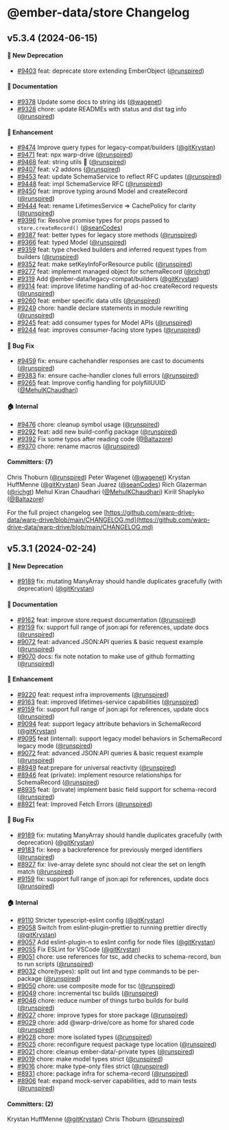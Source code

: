 # @ember-data/store Changelog

## v5.3.4 (2024-06-15)

#### :evergreen_tree: New Deprecation

* [#9403](https://github.com/warp-drive-data/warp-drive/pull/9403) feat: deprecate store extending EmberObject ([@runspired](https://github.com/runspired))

#### :memo: Documentation

* [#9378](https://github.com/warp-drive-data/warp-drive/pull/9378) Update some docs to string ids ([@wagenet](https://github.com/wagenet))
* [#9328](https://github.com/warp-drive-data/warp-drive/pull/9328) chore: update READMEs with status and dist tag info ([@runspired](https://github.com/runspired))

#### :rocket: Enhancement

* [#9474](https://github.com/warp-drive-data/warp-drive/pull/9474) Improve query types for legacy-compat/builders ([@gitKrystan](https://github.com/gitKrystan))
* [#9471](https://github.com/warp-drive-data/warp-drive/pull/9471) feat: npx warp-drive ([@runspired](https://github.com/runspired))
* [#9468](https://github.com/warp-drive-data/warp-drive/pull/9468) feat: string utils 🌌  ([@runspired](https://github.com/runspired))
* [#9407](https://github.com/warp-drive-data/warp-drive/pull/9407) feat: v2 addons ([@runspired](https://github.com/runspired))
* [#9453](https://github.com/warp-drive-data/warp-drive/pull/9453) feat: update SchemaService to reflect RFC updates ([@runspired](https://github.com/runspired))
* [#9448](https://github.com/warp-drive-data/warp-drive/pull/9448) feat: impl SchemaService RFC ([@runspired](https://github.com/runspired))
* [#9450](https://github.com/warp-drive-data/warp-drive/pull/9450) feat: improve typing around Model and createRecord ([@runspired](https://github.com/runspired))
* [#9444](https://github.com/warp-drive-data/warp-drive/pull/9444) feat: rename LifetimesService => CachePolicy for clarity ([@runspired](https://github.com/runspired))
* [#9396](https://github.com/warp-drive-data/warp-drive/pull/9396) fix: Resolve promise types for props passed to `store.createRecord()` ([@seanCodes](https://github.com/seanCodes))
* [#9387](https://github.com/warp-drive-data/warp-drive/pull/9387) feat: better types for legacy store methods ([@runspired](https://github.com/runspired))
* [#9366](https://github.com/warp-drive-data/warp-drive/pull/9366) feat: typed Model ([@runspired](https://github.com/runspired))
* [#9359](https://github.com/warp-drive-data/warp-drive/pull/9359) feat: type checked builders and inferred request types from builders ([@runspired](https://github.com/runspired))
* [#9352](https://github.com/warp-drive-data/warp-drive/pull/9352) feat: make setKeyInfoForResource public ([@runspired](https://github.com/runspired))
* [#9277](https://github.com/warp-drive-data/warp-drive/pull/9277) feat: implement managed object for schemaRecord ([@richgt](https://github.com/richgt))
* [#9319](https://github.com/warp-drive-data/warp-drive/pull/9319) Add @ember-data/legacy-compat/builders ([@gitKrystan](https://github.com/gitKrystan))
* [#9314](https://github.com/warp-drive-data/warp-drive/pull/9314) feat: improve lifetime handling of ad-hoc createRecord requests ([@runspired](https://github.com/runspired))
* [#9260](https://github.com/warp-drive-data/warp-drive/pull/9260) feat: ember specific data utils ([@runspired](https://github.com/runspired))
* [#9249](https://github.com/warp-drive-data/warp-drive/pull/9249) chore: handle declare statements in module rewriting ([@runspired](https://github.com/runspired))
* [#9245](https://github.com/warp-drive-data/warp-drive/pull/9245) feat: add consumer types for Model APIs ([@runspired](https://github.com/runspired))
* [#9244](https://github.com/warp-drive-data/warp-drive/pull/9244) feat: improves consumer-facing store types ([@runspired](https://github.com/runspired))

#### :bug: Bug Fix

* [#9459](https://github.com/warp-drive-data/warp-drive/pull/9459) fix: ensure cachehandler responses are cast to documents ([@runspired](https://github.com/runspired))
* [#9383](https://github.com/warp-drive-data/warp-drive/pull/9383) fix: ensure cache-handler clones full errors ([@runspired](https://github.com/runspired))
* [#9265](https://github.com/warp-drive-data/warp-drive/pull/9265) feat: Improve config handling for polyfillUUID ([@MehulKChaudhari](https://github.com/MehulKChaudhari))

#### :house: Internal

* [#9476](https://github.com/warp-drive-data/warp-drive/pull/9476) chore: cleanup symbol usage ([@runspired](https://github.com/runspired))
* [#9292](https://github.com/warp-drive-data/warp-drive/pull/9292) feat: add new build-config package ([@runspired](https://github.com/runspired))
* [#9392](https://github.com/warp-drive-data/warp-drive/pull/9392) Fix some typos after reading code ([@Baltazore](https://github.com/Baltazore))
* [#9370](https://github.com/warp-drive-data/warp-drive/pull/9370) chore: rename macros ([@runspired](https://github.com/runspired))

#### Committers: (7)

Chris Thoburn ([@runspired](https://github.com/runspired))
Peter Wagenet ([@wagenet](https://github.com/wagenet))
Krystan HuffMenne ([@gitKrystan](https://github.com/gitKrystan))
Sean Juarez ([@seanCodes](https://github.com/seanCodes))
Rich Glazerman ([@richgt](https://github.com/richgt))
Mehul Kiran Chaudhari ([@MehulKChaudhari](https://github.com/MehulKChaudhari))
Kirill Shaplyko ([@Baltazore](https://github.com/Baltazore))

For the full project changelog see [https://github.com/warp-drive-data/warp-drive/blob/main/CHANGELOG.md](https://github.com/warp-drive-data/warp-drive/blob/main/CHANGELOG.md)

## v5.3.1 (2024-02-24)

#### :evergreen_tree: New Deprecation

* [#9189](https://github.com/warp-drive-data/warp-drive/pull/9189) fix: mutating ManyArray should handle duplicates gracefully (with deprecation) ([@gitKrystan](https://github.com/gitKrystan))

#### :memo: Documentation

* [#9162](https://github.com/warp-drive-data/warp-drive/pull/9162) feat: improve store.request documentation ([@runspired](https://github.com/runspired))
* [#9159](https://github.com/warp-drive-data/warp-drive/pull/9159) fix: support full range of json:api for references, update docs ([@runspired](https://github.com/runspired))
* [#9072](https://github.com/warp-drive-data/warp-drive/pull/9072) feat: advanced JSON:API queries & basic request example ([@runspired](https://github.com/runspired))
* [#9070](https://github.com/warp-drive-data/warp-drive/pull/9070) docs: fix note notation to make use of github formatting ([@runspired](https://github.com/runspired))

#### :rocket: Enhancement

* [#9220](https://github.com/warp-drive-data/warp-drive/pull/9220) feat: request infra improvements ([@runspired](https://github.com/runspired))
* [#9163](https://github.com/warp-drive-data/warp-drive/pull/9163) feat: improved lifetimes-service capabilities ([@runspired](https://github.com/runspired))
* [#9159](https://github.com/warp-drive-data/warp-drive/pull/9159) fix: support full range of json:api for references, update docs ([@runspired](https://github.com/runspired))
* [#9094](https://github.com/warp-drive-data/warp-drive/pull/9094) feat: support legacy attribute behaviors in SchemaRecord ([@gitKrystan](https://github.com/gitKrystan))
* [#9095](https://github.com/warp-drive-data/warp-drive/pull/9095) feat (internal): support legacy model behaviors in SchemaRecord legacy mode ([@runspired](https://github.com/runspired))
* [#9072](https://github.com/warp-drive-data/warp-drive/pull/9072) feat: advanced JSON:API queries & basic request example ([@runspired](https://github.com/runspired))
* [#8949](https://github.com/warp-drive-data/warp-drive/pull/8949) feat:prepare for universal reactivity ([@runspired](https://github.com/runspired))
* [#8946](https://github.com/warp-drive-data/warp-drive/pull/8946) feat (private): implement resource relationships for SchemaRecord ([@runspired](https://github.com/runspired))
* [#8935](https://github.com/warp-drive-data/warp-drive/pull/8935) feat: (private) implement basic field support for schema-record ([@runspired](https://github.com/runspired))
* [#8921](https://github.com/warp-drive-data/warp-drive/pull/8921) feat: Improved Fetch Errors ([@runspired](https://github.com/runspired))

#### :bug: Bug Fix

* [#9189](https://github.com/warp-drive-data/warp-drive/pull/9189) fix: mutating ManyArray should handle duplicates gracefully (with deprecation) ([@gitKrystan](https://github.com/gitKrystan))
* [#9183](https://github.com/warp-drive-data/warp-drive/pull/9183) fix: keep a backreference for previously merged identifiers ([@runspired](https://github.com/runspired))
* [#8927](https://github.com/warp-drive-data/warp-drive/pull/8927) fix: live-array delete sync should not clear the set on length match ([@runspired](https://github.com/runspired))
* [#9159](https://github.com/warp-drive-data/warp-drive/pull/9159) fix: support full range of json:api for references, update docs ([@runspired](https://github.com/runspired))

#### :house: Internal

* [#9110](https://github.com/warp-drive-data/warp-drive/pull/9110) Stricter typescript-eslint config ([@gitKrystan](https://github.com/gitKrystan))
* [#9058](https://github.com/warp-drive-data/warp-drive/pull/9058) Switch from eslint-plugin-prettier to running prettier directly ([@gitKrystan](https://github.com/gitKrystan))
* [#9057](https://github.com/warp-drive-data/warp-drive/pull/9057) Add eslint-plugin-n to eslint config for node files ([@gitKrystan](https://github.com/gitKrystan))
* [#9055](https://github.com/warp-drive-data/warp-drive/pull/9055) Fix ESLint for VSCode ([@gitKrystan](https://github.com/gitKrystan))
* [#9051](https://github.com/warp-drive-data/warp-drive/pull/9051) chore: use references for tsc, add checks to schema-record, bun to run scripts ([@runspired](https://github.com/runspired))
* [#9032](https://github.com/warp-drive-data/warp-drive/pull/9032) chore(types): split out lint and type commands to be per-package ([@runspired](https://github.com/runspired))
* [#9050](https://github.com/warp-drive-data/warp-drive/pull/9050) chore: use composite mode for tsc ([@runspired](https://github.com/runspired))
* [#9049](https://github.com/warp-drive-data/warp-drive/pull/9049) chore: incremental tsc builds ([@runspired](https://github.com/runspired))
* [#9046](https://github.com/warp-drive-data/warp-drive/pull/9046) chore: reduce number of things turbo builds for build ([@runspired](https://github.com/runspired))
* [#9027](https://github.com/warp-drive-data/warp-drive/pull/9027) chore: improve types for store package ([@runspired](https://github.com/runspired))
* [#9029](https://github.com/warp-drive-data/warp-drive/pull/9029) chore: add @warp-drive/core as home for shared code ([@runspired](https://github.com/runspired))
* [#9028](https://github.com/warp-drive-data/warp-drive/pull/9028) chore: more isolated types ([@runspired](https://github.com/runspired))
* [#9025](https://github.com/warp-drive-data/warp-drive/pull/9025) chore: reconfigure request package type location ([@runspired](https://github.com/runspired))
* [#9021](https://github.com/warp-drive-data/warp-drive/pull/9021) chore: cleanup ember-data/-private types ([@runspired](https://github.com/runspired))
* [#9019](https://github.com/warp-drive-data/warp-drive/pull/9019) chore: make model types strict ([@runspired](https://github.com/runspired))
* [#9016](https://github.com/warp-drive-data/warp-drive/pull/9016) chore: make type-only files strict ([@runspired](https://github.com/runspired))
* [#8931](https://github.com/warp-drive-data/warp-drive/pull/8931) chore: package infra for schema-record ([@runspired](https://github.com/runspired))
* [#8906](https://github.com/warp-drive-data/warp-drive/pull/8906) feat: expand mock-server capabilities, add to main tests ([@runspired](https://github.com/runspired))

#### Committers: (2)

Krystan HuffMenne ([@gitKrystan](https://github.com/gitKrystan))
Chris Thoburn ([@runspired](https://github.com/runspired))

